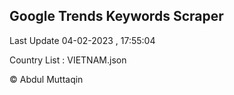 

## Google Trends Keywords Scraper 
 
Last Update 04-02-2023 , 17:55:04

Country List :
VIETNAM.json



© Abdul Muttaqin 

